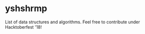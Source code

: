 # yshshrmp
List of data structures and algorithms. Feel free to contribute under Hacktoberfest '18!
